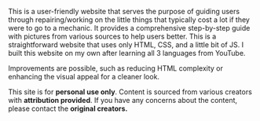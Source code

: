 This is a user-friendly website that serves the purpose of guiding users through repairing/working on the little things that typically cost a lot if they were to go to a mechanic. 
It provides a comprehensive step-by-step guide with pictures from various sources to help users better. This is a straightforward website that uses only HTML, CSS, and a little bit of JS. 
I built this website on my own after learning all 3 languages from YouTube.

Improvements are possible, such as reducing HTML complexity or enhancing the visual appeal for a cleaner look.

This site is for **personal use only**. Content is sourced from various creators with **attribution provided**. If you have any concerns about the content, please contact the **original creators.**
